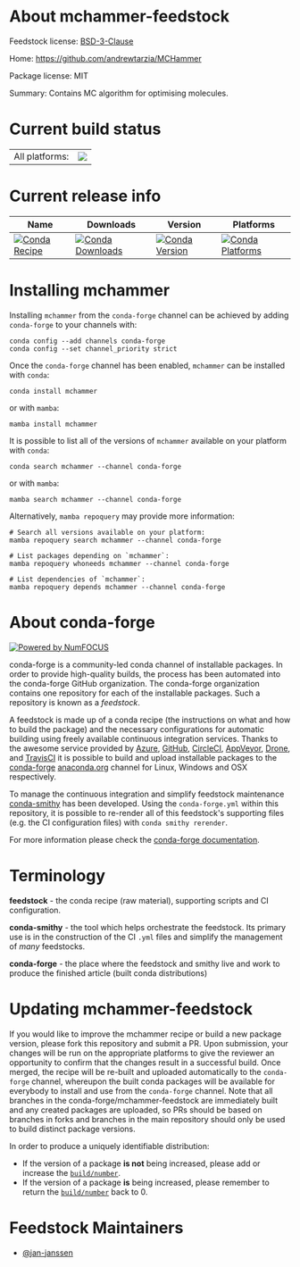 About mchammer-feedstock
========================

Feedstock license: [BSD-3-Clause](https://github.com/conda-forge/mchammer-feedstock/blob/main/LICENSE.txt)

Home: https://github.com/andrewtarzia/MCHammer

Package license: MIT

Summary: Contains MC algorithm for optimising molecules.

Current build status
====================


<table><tr><td>All platforms:</td>
    <td>
      <a href="https://dev.azure.com/conda-forge/feedstock-builds/_build/latest?definitionId=20769&branchName=main">
        <img src="https://dev.azure.com/conda-forge/feedstock-builds/_apis/build/status/mchammer-feedstock?branchName=main">
      </a>
    </td>
  </tr>
</table>

Current release info
====================

| Name | Downloads | Version | Platforms |
| --- | --- | --- | --- |
| [![Conda Recipe](https://img.shields.io/badge/recipe-mchammer-green.svg)](https://anaconda.org/conda-forge/mchammer) | [![Conda Downloads](https://img.shields.io/conda/dn/conda-forge/mchammer.svg)](https://anaconda.org/conda-forge/mchammer) | [![Conda Version](https://img.shields.io/conda/vn/conda-forge/mchammer.svg)](https://anaconda.org/conda-forge/mchammer) | [![Conda Platforms](https://img.shields.io/conda/pn/conda-forge/mchammer.svg)](https://anaconda.org/conda-forge/mchammer) |

Installing mchammer
===================

Installing `mchammer` from the `conda-forge` channel can be achieved by adding `conda-forge` to your channels with:

```
conda config --add channels conda-forge
conda config --set channel_priority strict
```

Once the `conda-forge` channel has been enabled, `mchammer` can be installed with `conda`:

```
conda install mchammer
```

or with `mamba`:

```
mamba install mchammer
```

It is possible to list all of the versions of `mchammer` available on your platform with `conda`:

```
conda search mchammer --channel conda-forge
```

or with `mamba`:

```
mamba search mchammer --channel conda-forge
```

Alternatively, `mamba repoquery` may provide more information:

```
# Search all versions available on your platform:
mamba repoquery search mchammer --channel conda-forge

# List packages depending on `mchammer`:
mamba repoquery whoneeds mchammer --channel conda-forge

# List dependencies of `mchammer`:
mamba repoquery depends mchammer --channel conda-forge
```


About conda-forge
=================

[![Powered by
NumFOCUS](https://img.shields.io/badge/powered%20by-NumFOCUS-orange.svg?style=flat&colorA=E1523D&colorB=007D8A)](https://numfocus.org)

conda-forge is a community-led conda channel of installable packages.
In order to provide high-quality builds, the process has been automated into the
conda-forge GitHub organization. The conda-forge organization contains one repository
for each of the installable packages. Such a repository is known as a *feedstock*.

A feedstock is made up of a conda recipe (the instructions on what and how to build
the package) and the necessary configurations for automatic building using freely
available continuous integration services. Thanks to the awesome service provided by
[Azure](https://azure.microsoft.com/en-us/services/devops/), [GitHub](https://github.com/),
[CircleCI](https://circleci.com/), [AppVeyor](https://www.appveyor.com/),
[Drone](https://cloud.drone.io/welcome), and [TravisCI](https://travis-ci.com/)
it is possible to build and upload installable packages to the
[conda-forge](https://anaconda.org/conda-forge) [anaconda.org](https://anaconda.org/)
channel for Linux, Windows and OSX respectively.

To manage the continuous integration and simplify feedstock maintenance
[conda-smithy](https://github.com/conda-forge/conda-smithy) has been developed.
Using the ``conda-forge.yml`` within this repository, it is possible to re-render all of
this feedstock's supporting files (e.g. the CI configuration files) with ``conda smithy rerender``.

For more information please check the [conda-forge documentation](https://conda-forge.org/docs/).

Terminology
===========

**feedstock** - the conda recipe (raw material), supporting scripts and CI configuration.

**conda-smithy** - the tool which helps orchestrate the feedstock.
                   Its primary use is in the construction of the CI ``.yml`` files
                   and simplify the management of *many* feedstocks.

**conda-forge** - the place where the feedstock and smithy live and work to
                  produce the finished article (built conda distributions)


Updating mchammer-feedstock
===========================

If you would like to improve the mchammer recipe or build a new
package version, please fork this repository and submit a PR. Upon submission,
your changes will be run on the appropriate platforms to give the reviewer an
opportunity to confirm that the changes result in a successful build. Once
merged, the recipe will be re-built and uploaded automatically to the
`conda-forge` channel, whereupon the built conda packages will be available for
everybody to install and use from the `conda-forge` channel.
Note that all branches in the conda-forge/mchammer-feedstock are
immediately built and any created packages are uploaded, so PRs should be based
on branches in forks and branches in the main repository should only be used to
build distinct package versions.

In order to produce a uniquely identifiable distribution:
 * If the version of a package **is not** being increased, please add or increase
   the [``build/number``](https://docs.conda.io/projects/conda-build/en/latest/resources/define-metadata.html#build-number-and-string).
 * If the version of a package **is** being increased, please remember to return
   the [``build/number``](https://docs.conda.io/projects/conda-build/en/latest/resources/define-metadata.html#build-number-and-string)
   back to 0.

Feedstock Maintainers
=====================

* [@jan-janssen](https://github.com/jan-janssen/)

